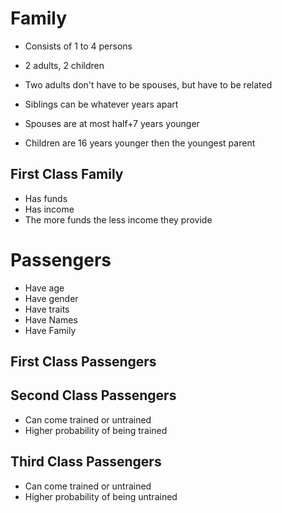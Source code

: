 # Family
* Consists of 1 to 4 persons
* 2 adults, 2 children

* Two adults don't have to be spouses, but have to be related
* Siblings can be whatever years apart
* Spouses are at most half+7 years younger
* Children are 16 years younger then the youngest parent

## First Class Family
* Has funds
* Has income
* The more funds the less income they provide

# Passengers
* Have age
* Have gender
* Have traits
* Have Names
* Have Family

## First Class Passengers

## Second Class Passengers
* Can come trained or untrained
* Higher probability of being trained

## Third Class Passengers
* Can come trained or untrained
* Higher probability of being untrained

